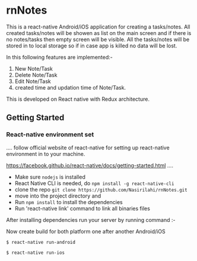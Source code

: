 # rnNotes

This is a react-native Android/iOS application for creating a tasks/notes. All created tasks/notes will be showen as list on the main screen and if there is no notes/tasks then empty screen will be visible. All the tasks/notes will be stored in to local storage so if in case app is killed no data will be lost.

In this following features are implemented:- 
1. New Note/Task
2. Delete Note/Task
3. Edit Note/Task
4. created time and updation time of Note/Task.


This is developed on React native with Redux architecture.

## Getting Started

### React-native environment set

....
 follow official website of react-native for setting up react-native environment in to your machine.

https://facebook.github.io/react-native/docs/getting-started.html 
....

* Make sure `nodejs` is installed
* React Native CLI is needed, do `npm install -g react-native-cli`
* clone the repo `git clone https://github.com/Nasirilahi/rnNotes.git`
* move into the project directory and
* Run `npm install` to install the dependencies
* Run 'react-native link' command to link all binaries files

 After installing dependencies run your server by running command :- 
  
  Now create build for both platform one after another Android/iOS

```
$ react-native run-android
```


```
$ react-native run-ios
```
